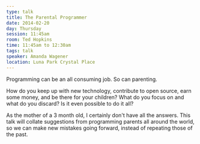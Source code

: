 ```yaml
---
type: talk
title: The Parental Programmer
date: 2014-02-20
day: Thursday
session: 11:45am
room: Ted Hopkins
time: 11:45am to 12:30am
tags: talk
speaker: Amanda Wagener
location: Luna Park Crystal Place
---
```


Programming can be an all consuming job. So can parenting.

How do you keep up with new technology, contribute to open source, earn some money, and be there for your children? What do you focus on and what do you discard? Is it even possible to do it all?

As the mother of a 3 month old, I certainly don't have all the answers. This talk will collate suggestions from programming parents all around the world, so we can make new mistakes going forward, instead of repeating those of the past.
